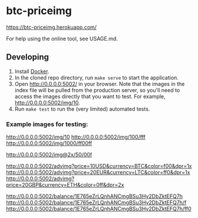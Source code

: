 # btc-priceimg

https://btc-priceimg.herokuapp.com/

For help using the online tool, see USAGE.md.

## Developing

1. Install [Docker](https://docs.docker.com/engine/installation/).
2. In the cloned repo directory, run `make serve` to start the application.
3. Open http://0.0.0.0:5002/ in your browser. Note that the images in the index
file will be pulled from the production server, so you'll need to access the
images directly that you want to test. For example, http://0.0.0.0:5002/img/10.
4. Run `make test` to run the (very limited) automated tests.

### Example images for testing:

http://0.0.0.0:5002/img/10
http://0.0.0.0:5002/img/100/fff
http://0.0.0.0:5002/img/1000/ff00ff

http://0.0.0.0:5002/img@2x/50/00f

http://0.0.0.0:5002/advimg?price=10USD&currency=BTC&color=f00&dpr=1x
http://0.0.0.0:5002/advimg?price=20EUR&currency=LTC&color=ff0&dpr=1x
http://0.0.0.0:5002/advimg?price=20GBP&currency=ETH&color=0ff&dpr=2x

http://0.0.0.0:5002/balance/1E765eZrLQnhANCmgBSu3Hy2DbZktEFQ7h
http://0.0.0.0:5002/balance/1E765eZrLQnhANCmgBSu3Hy2DbZktEFQ7h/f
http://0.0.0.0:5002/balance/1E765eZrLQnhANCmgBSu3Hy2DbZktEFQ7h/ff0
